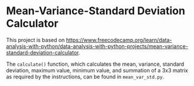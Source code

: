 # Mean-Variance-Standard Deviation Calculator

This project is based on https://www.freecodecamp.org/learn/data-analysis-with-python/data-analysis-with-python-projects/mean-variance-standard-deviation-calculator.

The ``calculate()`` function, which calculates the mean, variance, standard deviation, maximum value, minimum value, and summation of a 3x3 matrix as required by the instructions, can be found in ``mean_var_std.py``.
